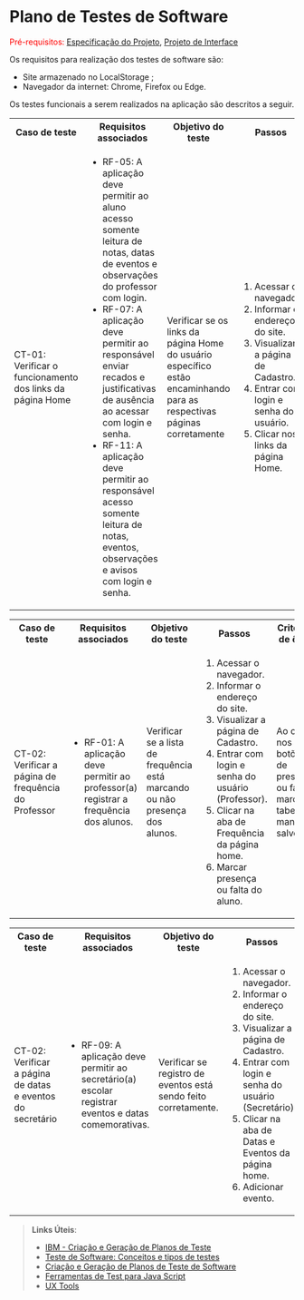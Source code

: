 # Plano de Testes de Software

<span style="color:red">Pré-requisitos: <a href="https://github.com/ICEI-PUC-Minas-PMV-ADS/pmv-ads-2024-1-e1-proj-web-t5-pmv-ads-2024-1-e1-projedusync/blob/main/documentos/02-Especifica%C3%A7%C3%A3o%20do%20Projeto.md"> Especificação do Projeto</a></span>, <a href="https://github.com/ICEI-PUC-Minas-PMV-ADS/pmv-ads-2024-1-e1-proj-web-t5-pmv-ads-2024-1-e1-projedusync/blob/main/documentos/04-Projeto%20de%20Interface.md"> Projeto de Interface</a>

Os requisitos para realização dos testes de software são:
<ul><li>Site armazenado no LocalStorage ;</li>
<li>Navegador da internet: Chrome, Firefox ou Edge.</li>
</ul>

Os testes funcionais a serem realizados na aplicação são descritos a seguir.

<table>
 <tr>
  <th>Caso de teste</th>
  <th>Requisitos associados</th>
  <th>Objetivo do teste</th>
  <th>Passos</th>
  <th>Critérios de êxito</th>
  <th>Responsável</th>
 </tr>

 <tr>
  <td>CT-01: Verificar o funcionamento dos links da página Home</td>
  <td>
   <ul>
   
   <li>RF-05: A aplicação deve permitir ao aluno acesso somente leitura de notas, datas de eventos e observações do professor com login.</li>
    <li>RF-07:	A aplicação deve permitir ao responsável enviar recados e justificativas de ausência ao acessar com login e senha.</li>
    <li>RF-11: A aplicação deve permitir ao responsável acesso somente leitura de notas, eventos, observações e avisos com login e senha.</li>
   </ul>
  </td>
  <td>Verificar se os links da página Home do usuário específico estão encaminhando para as respectivas páginas corretamente</td>
  <td>
   <ol>
    <li>Acessar o navegador.</li>
    <li>Informar o endereço do site.</li>
    <li>Visualizar a página de Cadastro.</li>
    <li>Entrar com login e senha do usuário.</li>
    <li>Clicar nos links da página Home. </li>
   </ol>
   </td>
  <td>Todos os links da página Home devem encaminhar o usuário específico para as páginas descritas.</td>
  <td>#</td>
 </tr>
</table>


<table>
 <tr>
  <th>Caso de teste</th>
  <th>Requisitos associados</th>
  <th>Objetivo do teste</th>
  <th>Passos</th>
  <th>Critérios de êxito</th>
  <th>Responsável</th>
 </tr>
 
 <tr>
  <td>CT-02: Verificar a página de frequência do Professor</td>
  <td>
   <ul>
   
   <li>RF-01: A aplicação deve permitir ao professor(a) registrar a frequência dos alunos.</li>
   
   </ul>
  </td>
  <td>Verificar se a lista de frequência está marcando ou não presença dos alunos. </td>
  <td>
   <ol>
    <li>Acessar o navegador.</li>
    <li>Informar o endereço do site.</li>
    <li>Visualizar a página de Cadastro.</li>
    <li>Entrar com login e senha do usuário (Professor).</li>
    <li> Clicar na aba de Frequência da página home.  </li>
    <li> Marcar presença ou falta do aluno. </li>
   </ol>
   </td>
  <td> Ao clicar nos botões de presença ou falta, marca na tabela e mantém salvo. </td>
  <td> Igor </td>
 </tr>
</table>

<table>
 <tr>
  <th>Caso de teste</th>
  <th>Requisitos associados</th>
  <th>Objetivo do teste</th>
  <th>Passos</th>
  <th>Critérios de êxito</th>
  <th>Responsável</th>
 </tr>
<tr>
  <td>CT-02: Verificar a página de datas e eventos do secretário</td>
  <td>
   <ul>
   
   <li>RF-09: A aplicação deve permitir ao secretário(a) escolar registrar eventos e datas comemorativas.</li>
   
   </ul>
  </td>
  <td>Verificar se registro de eventos está sendo feito corretamente. </td>
  <td>
   <ol>
    <li>Acessar o navegador.</li>
    <li>Informar o endereço do site.</li>
    <li>Visualizar a página de Cadastro.</li>
    <li>Entrar com login e senha do usuário (Secretário).</li>
    <li> Clicar na aba de Datas e Eventos da página home.  </li>
    <li> Adicionar evento. </li>
   </ol>
   </td>
  <td> Ao clicar no icone adicionar, abre uma tela para selecionar a data e um campo para inserir o evento. </td>
  <td> Suzany </td>
 </tr>
</table>





 
> **Links Úteis**:
> - [IBM - Criação e Geração de Planos de Teste](https://www.ibm.com/developerworks/br/local/rational/criacao_geracao_planos_testes_software/index.html)
> -  [Teste de Software: Conceitos e tipos de testes](https://blog.onedaytesting.com.br/teste-de-software/)
> - [Criação e Geração de Planos de Teste de Software](https://www.ibm.com/developerworks/br/local/rational/criacao_geracao_planos_testes_software/index.html)
> - [Ferramentas de Test para Java Script](https://geekflare.com/javascript-unit-testing/)
> - [UX Tools](https://uxdesign.cc/ux-user-research-and-user-testing-tools-2d339d379dc7)
